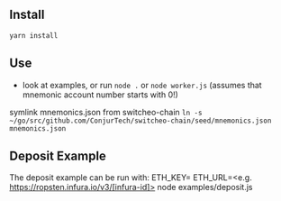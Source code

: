 ## Install
`yarn install`

## Use
- look at examples, or run `node .` or `node worker.js` (assumes that mnemonic account number starts with 0!)

symlink mnemonics.json from switcheo-chain
`ln -s ~/go/src/github.com/ConjurTech/switcheo-chain/seed/mnemonics.json mnemonics.json`

## Deposit Example
The deposit example can be run with:
ETH_KEY=<eth private key> ETH_URL=<e.g. https://ropsten.infura.io/v3/[infura-id]> node examples/deposit.js
